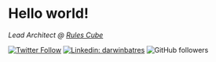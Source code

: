 # Hello world!

<p><em>Lead Architect @ <a href="https://rulescube.ca/">Rules Cube</a></em></p>

[![Twitter Follow](https://img.shields.io/twitter/follow/darwinbatres?label=Follow)](https://twitter.com/intent/follow?screen_name=darwinbatres)
[![Linkedin: darwinbatres](https://img.shields.io/badge/-darwinbatres-blue?style=flat-square&logo=Linkedin&logoColor=white&link=https://www.linkedin.com/in/darwinbatres/)](https://www.linkedin.com/in/darwinbatres/)
![GitHub followers](https://img.shields.io/github/followers/darwinbatres?label=Follow&style=social)
